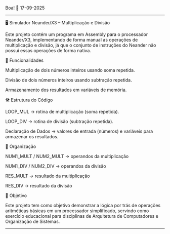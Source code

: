 Boa! 🚀
17-09-2025

---

🖥️ Simulador Neander/X3 – Multiplicação e Divisão

Este projeto contém um programa em Assembly para o processador Neander/X3, implementando de forma manual as operações de multiplicação e divisão, já que o conjunto de instruções do Neander não possui essas operações de forma nativa.

📌 Funcionalidades

Multiplicação de dois números inteiros usando soma repetida.

Divisão de dois números inteiros usando subtração repetida.

Armazenamento dos resultados em variáveis de memória.


🛠️ Estrutura do Código

LOOP_MUL → rotina de multiplicação (soma repetida).

LOOP_DIV → rotina de divisão (subtração repetida).

Declaração de Dados → valores de entrada (números) e variáveis para armazenar os resultados.


📂 Organização

NUM1_MULT / NUM2_MULT → operandos da multiplicação

NUM1_DIV / NUM2_DIV → operandos da divisão

RES_MULT → resultado da multiplicação

RES_DIV → resultado da divisão


🚀 Objetivo

Este projeto tem como objetivo demonstrar a lógica por trás de operações aritméticas básicas em um processador simplificado, servindo como exercício educacional para disciplinas de Arquitetura de Computadores e Organização de Sistemas.


---



  



